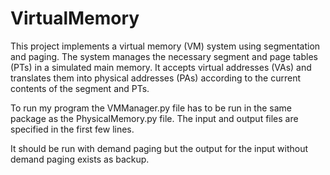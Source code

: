 # VirtualMemory
This project implements a virtual memory (VM) system using segmentation and paging. The system manages the necessary segment and page tables (PTs) in a simulated main memory. It accepts virtual addresses (VAs) and translates them into physical addresses (PAs) according to the current contents of the segment and PTs.

To run my program the VMManager.py file has to be run in the same package as the PhysicalMemory.py file. 
The input and output files are specified in the first few lines.

It should be run with demand paging but the output for the input without demand paging exists as backup.
